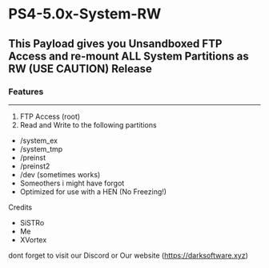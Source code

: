 # PS4-5.0x-System-RW

## This Payload gives you Unsandboxed FTP Access and re-mount ALL System Partitions as RW (USE CAUTION) Release


### Features
------------------------------------------------------

1. FTP Access (root)
2. Read and Write to the following partitions
* /system_ex
* /system_tmp
* /preinst
* /preinst2
* /dev (sometimes works)
* Someothers i might have forgot
* Optimized for use with a HEN (No Freezing!)


Credits 
- SiSTRo
- Me
- XVortex

dont forget to visit our Discord or Our website (https://darksoftware.xyz)
